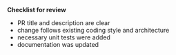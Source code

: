 <!--
Provide a general description of your change in the PR title.
Then:
- why: include a motivation + context
- what: summary of changes that were made
-->


<!-- link related issues with e.g. Fixes #(issue) -->

**Checklist for review**

- PR title and description are clear
- change follows existing coding style and architecture
- necessary unit tests were added
- documentation was updated
